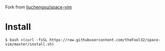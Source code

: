 Fork from [liuchengxu/space-vim](https://github.com/liuchengxu/space-vim)

# Install
```
$ bash <(curl -fsSL https://raw.githubusercontent.com/theFool32/space-vim/master/install.sh)
```
